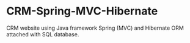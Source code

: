# CRM-Spring-MVC-Hibernate
CRM website using Java framework Spring (MVC) and Hibernate ORM attached with SQL database.
